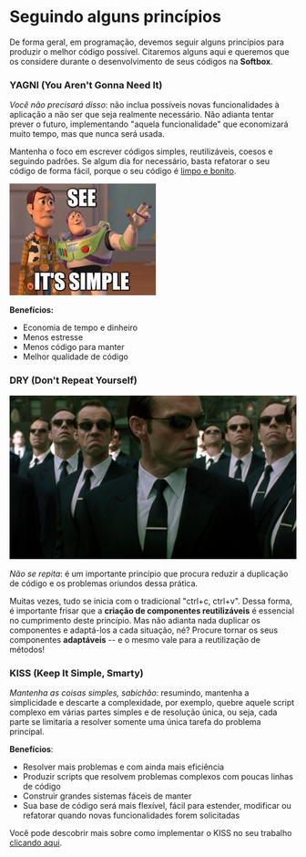 # Seguindo alguns princípios

De forma geral, em programação, devemos seguir alguns princípios para produzir o melhor código possível. Citaremos alguns aqui e queremos que os considere durante o desenvolvimento de seus códigos na **Softbox**.

### YAGNI \(You Aren't Gonna Need It\)

_Você não precisará disso_: não inclua possíveis novas funcionalidades à aplicação a não ser que seja realmente necessário. Não adianta tentar prever o futuro, implementando "aquela funcionalidade" que economizará muito tempo, mas que nunca será usada. 

Mantenha o foco em escrever códigos simples, reutilizáveis, coesos e seguindo padrões. Se algum dia for necessário, basta refatorar o seu código de forma fácil, porque o seu código é [limpo e bonito](codigo-bonito.md).

![T&#xE1; vendo? &#xC9; simples!](../.gitbook/assets/see-its-simple.jpeg)

**Benefícios:**

* Economia de tempo e dinheiro
* Menos estresse
* Menos código para manter
* Melhor qualidade de código

### DRY \(Don't Repeat Yourself\)

![ &quot;N&#xE3;o escreva c&#xF3;digo duplicado&quot;  \(embora o princ&#xED;pio seja mais que isso\).](../.gitbook/assets/0020182774.jpg)

_Não se repita_: é um importante princípio que procura reduzir a duplicação de código e os problemas oriundos dessa prática.

Muitas vezes, tudo se inicia com o tradicional "ctrl+c, ctrl+v". Dessa forma, é importante frisar que a **criação de componentes reutilizáveis** é essencial no cumprimento deste princípio. Mas não adianta nada duplicar os componentes e adaptá-los a cada situação, né? Procure tornar os seus componentes **adaptáveis** -- e o mesmo vale para a reutilização de métodos!

### KISS \(Keep It Simple, Smarty\)

_Mantenha as coisas simples, sabichão_: resumindo, mantenha a simplicidade e descarte a complexidade, por exemplo, quebre aquele script complexo em várias partes simples e de resolução única, ou seja, cada parte se limitaria a resolver somente uma única tarefa do problema principal.

**Benefícios**:

* Resolver mais problemas e com ainda mais eficiência
* Produzir scripts que resolvem problemas complexos com poucas linhas de código
* Construir grandes sistemas fáceis de manter
* Sua base de código será mais flexível, fácil para estender, modificar ou refatorar quando novas funcionalidades forem solicitadas

Você pode descobrir mais sobre como implementar o KISS no seu trabalho [clicando aqui](https://www.thiengo.com.br/kiss-mantenha-isso-estupidamente-simples).



